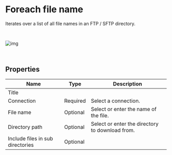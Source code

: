 # Foreach file name

Iterates over a list of all file names in an FTP / SFTP directory.


<br/>

![img](https://profitbasedocs.blob.core.windows.net/flowimages/ForeachFileName.png)

<br/>


## Properties

| Name             | Type      |Description                                             |
|------------------|-----------|--------------------------------------------------------|
| Title  |   |        |
| Connection | Required  | Select a connection. |
| File name | Optional | Select or enter the name of the file. |
| Directory path | Optional | Select or enter the directory to download from. |
| Include files in sub directories | Optional |  |